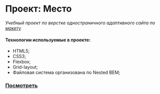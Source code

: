 # **Проект: Место**

_Учебный проект по верстке одностраничного адаптивного сайта по [макету](https://www.figma.com/file/2cn9N9jSkmxD84oJik7xL7/JavaScript.-Sprint-4?node-id=0%3A1)_

#### Технологии используемые в проекте:

- HTML5;
- CSS3;
- Flexbox;
- Grid-layout;
- Файловая система организована по Nested BEM;

### [Посмотреть](https://dbublikov.github.io/mesto-project/)
